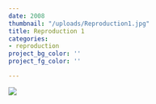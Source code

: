 ```yaml
---
date: 2008
thumbnail: "/uploads/Reproduction1.jpg"
title: Reproduction 1
categories:
- reproduction
project_bg_color: ''
project_fg_color: ''

---
```

![](https://scontent-amt2-1.xx.fbcdn.net/v/t1.15752-9/s2048x2048/64806563_2352582361684305_4278774612164083712_n.jpg?_nc_cat=100&_nc_oc=AQnJgSOI1Wy8Js28AiT8m6Pvtws3O2ub-fb6QLAoceX1MEjqnGj-VN_C5dtxkgGveZQ&_nc_ht=scontent-amt2-1.xx&oh=f8d15379137c653f4bfd52f47f92058b&oe=5D7FCACC)